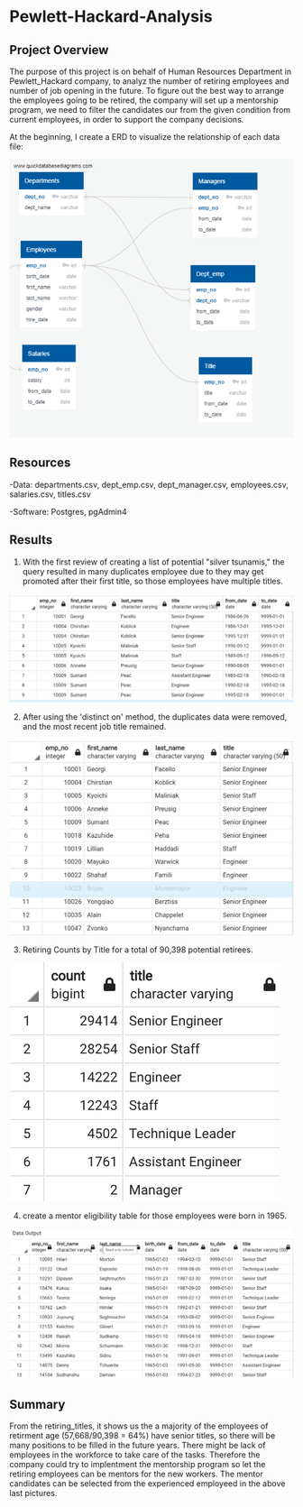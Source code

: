 # Pewlett-Hackard-Analysis

## Project Overview

The purpose of this project is on behalf of Human Resources Department in Pewlett_Hackard company, to analyz the number of retiring employees and number of job opening in the future. To figure out the best way to arrange the employees going to be retired, the company will set up a mentorship program, we need to filter the candidates our from the given condition from current employees, in order to support the company decisions.

At the beginning, I create a ERD to visualize the relationship of each data file:

![ERD](https://github.com/ivorfanning/Pewlett-Hackard-Analysis/blob/main/Result%20Pictures/QuickDBD-export.png)

## Resources
-Data: departments.csv, dept_emp.csv, dept_manager.csv, employees.csv, salaries.csv, titles.csv

-Software: Postgres, pgAdmin4

## Results
1. With the first review of creating a list of potential "silver tsunamis," the query resulted in many duplicates employee due to they may get promoted after their first title, so those employees have multiple titles.

![silver](https://github.com/ivorfanning/Pewlett-Hackard-Analysis/blob/main/Result%20Pictures/silver.png)

2. After using the 'distinct on' method, the duplicates data were removed, and the most recent job title remained.

![silver unique](https://github.com/ivorfanning/Pewlett-Hackard-Analysis/blob/main/Result%20Pictures/silver_unique.png)

3. Retiring Counts by Title for a total of 90,398 potential retirees.

![unique title](https://github.com/ivorfanning/Pewlett-Hackard-Analysis/blob/main/Result%20Pictures/Unique%20Titles.png)


4. create a mentor eligibility table for those employees were born in 1965.

![mentorship](https://github.com/ivorfanning/Pewlett-Hackard-Analysis/blob/main/Result%20Pictures/metorship.png)

## Summary

From the retiring_titles, it shows us the a majority of the employees of retirment age (57,668/90,398 = 64%) have senior titles, so there will be many positions to be filled in the future years. There might be lack of employees in the workforce to take care of the tasks. Therefore the company could try to implentment the mentorship program so let the retiring employees can be mentors for the new workers. The mentor candidates can be selected from the experienced employeed in the above last pictures.
